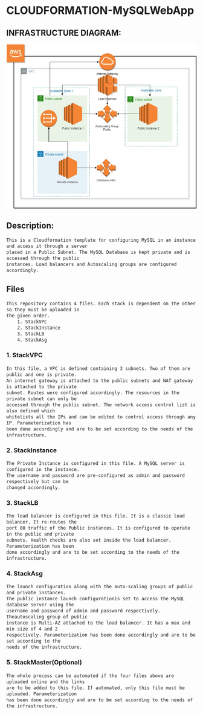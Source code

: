 # CLOUDFORMATION-MySQLWebApp

## INFRASTRUCTURE DIAGRAM: 

![alt text](AWS-Infra.jpg)

## Description:
	 
	This is a Cloudformation template for configuring MySQL in an instance and access it through a server
	placed in a Public Subnet. The MySQL Database is kept private and is accessed through the public
	instances. Load balancers and Autoscaling groups are configured accordingly.
	
## Files

	This repository contains 4 files. Each stack is dependent on the other so they must be uploaded in
	the given order.
		1. StackVPC
		2. StackInstance
		3. StackLB
		4. StackAsg

### 1. StackVPC
	In this file, a VPC is defined containing 3 subnets. Two of them are public and one is private.
	An internet gateway is attached to the public subnets and NAT gateway is attached to the private
	subnet. Routes were configured accordingly. The resources in the private subnet can only be 
	accessed through the public subnet. The network access control list is also defined which 
	whitelists all the IPs and can be edited to control access through any IP. Parameterization has 
	been done accordingly and are to be set according to the needs of the infrastructure.

### 2. StackInstance

	The Private Instance is configured in this file. A MySQL server is configured in the instance.
	The username and password are pre-configured as admin and password respectively but can be
	changed accordingly.

### 3. StackLB

	The load balancer is configured in this file. It is a classic load balancer. It re-routes the 
	port 80 traffic of the Public instances. It is configured to operate in the public and private
	subnets. Health checks are also set inside the load balancer. Parameterization has been 
	done accordingly and are to be set according to the needs of the infrastructure.

### 4. StackAsg

	The launch configuration along with the auto-scaling groups of public and private instances.
	The public instance launch configurationis set to access the MySQL database server using the
	username and password of admin and password respectively. Theautoscaling group of public
	instance is Multi-AZ attached to the load balancer. It has a max and min size of 4 and 2
	respectively. Parameterization has been done accordingly and are to be set according to the
	needs of the infrastructure.

### 5. StackMaster(Optional)
	The whole process can be automated if the four files above are uploaded online and the links
	are to be added to this file. If automated, only this file must be uploaded. Parameterization
	has been done accordingly and are to be set according to the needs of the infrastructure.


